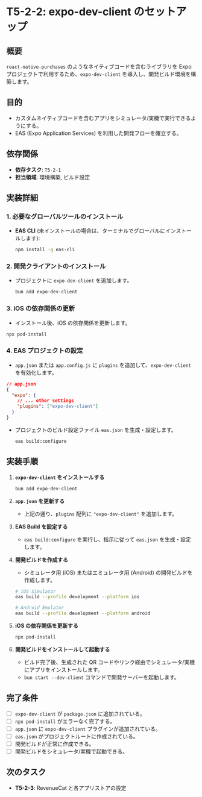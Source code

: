 # T5-2-2: expo-dev-client のセットアップ

## 概要

`react-native-purchases` のようなネイティブコードを含むライブラリを Expo プロジェクトで利用するため、`expo-dev-client` を導入し、開発ビルド環境を構築します。

## 目的

- カスタムネイティブコードを含むアプリをシミュレータ/実機で実行できるようにする。
- EAS (Expo Application Services) を利用した開発フローを確立する。

## 依存関係

- **依存タスク**: `T5-2-1`
- **担当領域**: 環境構築, ビルド設定

## 実装詳細

### 1. 必要なグローバルツールのインストール

- **EAS CLI** (未インストールの場合は、ターミナルでグローバルにインストールします):
  ```bash
  npm install -g eas-cli
  ```

### 2. 開発クライアントのインストール

- プロジェクトに `expo-dev-client` を追加します。
  ```bash
  bun add expo-dev-client
  ```

### 3. iOS の依存関係の更新

- インストール後、iOS の依存関係を更新します。

```bash
npx pod-install
```

### 4. EAS プロジェクトの設定

- `app.json` または `app.config.js` に `plugins` を追加して、`expo-dev-client` を有効化します。

```json
// app.json
{
  "expo": {
    // ... other settings
    "plugins": ["expo-dev-client"]
  }
}
```

- プロジェクトのビルド設定ファイル `eas.json` を生成・設定します。
  ```bash
  eas build:configure
  ```

## 実装手順

1.  **`expo-dev-client` をインストールする**
    ```bash
    bun add expo-dev-client
    ```
2.  **`app.json` を更新する**
    - 上記の通り、`plugins` 配列に `"expo-dev-client"` を追加します。
3.  **EAS Build を設定する**
    - `eas build:configure` を実行し、指示に従って `eas.json` を生成・設定します。
4.  **開発ビルドを作成する**

    - シミュレータ用 (iOS) またはエミュレータ用 (Android) の開発ビルドを作成します。

    ```bash
    # iOS Simulator
    eas build --profile development --platform ios

    # Android Emulator
    eas build --profile development --platform android
    ```

5.  **iOS の依存関係を更新する**
    ```bash
    npx pod-install
    ```
6.  **開発ビルドをインストールして起動する**
    - ビルド完了後、生成された QR コードやリンク経由でシミュレータ/実機にアプリをインストールします。
    - `bun start --dev-client` コマンドで開発サーバーを起動します。

## 完了条件

- [ ] `expo-dev-client` が `package.json` に追加されている。
- [ ] `npx pod-install` がエラーなく完了する。
- [ ] `app.json` に `expo-dev-client` プラグインが追加されている。
- [ ] `eas.json` がプロジェクトルートに作成されている。
- [ ] 開発ビルドが正常に作成できる。
- [ ] 開発ビルドをシミュレータ/実機で起動できる。

## 次のタスク

- **T5-2-3**: RevenueCat と各アプリストアの設定
